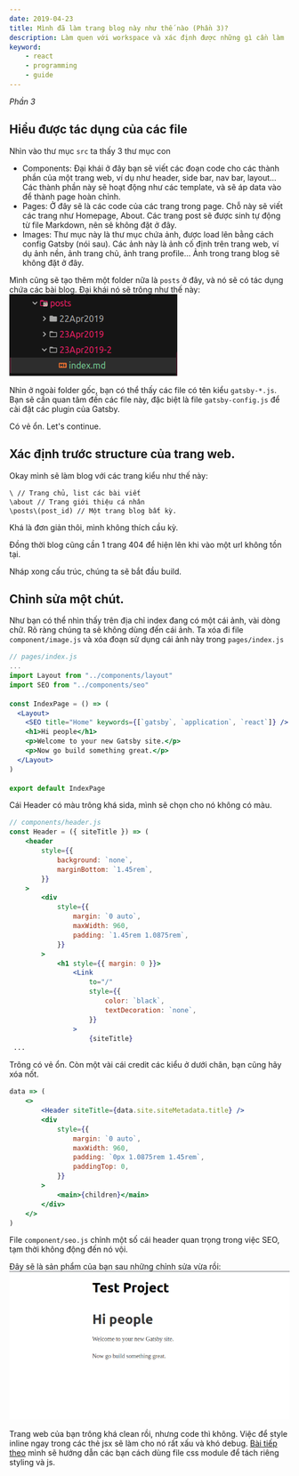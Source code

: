 ```yaml
---
date: 2019-04-23
title: Mình đã làm trang blog này như thế nào (Phần 3)?
description: Làm quen với workspace và xác định được những gì cần làm
keyword:
    - react
    - programming
    - guide
---
```


_Phần 3_

## Hiểu được tác dụng của các file

Nhìn vào thư mục `src` ta thấy 3 thư mục con

-   Components: Đại khái ở đây bạn sẽ viết các đoạn code cho các thành phần của một trang web, ví dụ như header, side bar, nav bar, layout... Các thành phần này sẽ hoạt động như các template, và sẽ áp data vào để thành page hoàn chỉnh.
-   Pages: Ở đây sẽ là các code của các trang trong page. Chỗ này sẽ viết các trang như Homepage, About. Các trang post sẽ được sinh tự động từ file Markdown, nên sẽ không đặt ở đây.
-   Images: Thư mục này là thư mục chứa ảnh, được load lên bằng cách config Gatsby (nói sau). Các ảnh này là ảnh cố định trên trang web, ví dụ ảnh nền, ảnh trang chủ, ảnh trang profile... Ảnh trong trang blog sẽ không đặt ở đây.

Mình cũng sẽ tạo thêm một folder nữa là `posts` ở đây, và nó sẽ có tác dụng chứa các bài blog. Đại khái nó sẽ trông như thế này:
![posts](posts.png)

Nhìn ở ngoài folder gốc, bạn có thể thấy các file có tên kiểu `gatsby-*.js`. Bạn sẽ cần quan tâm đến các file này, đặc biệt là file `gatsby-config.js` để cài đặt các plugin của Gatsby.

Có vẻ ổn. Let's continue.

## Xác định trước structure của trang web.

Okay mình sẽ làm blog với các trang kiểu như thế này:

```
\ // Trang chủ, list các bài viết
\about // Trang giới thiệu cá nhân
\posts\(post_id) // Một trang blog bất kỳ.
```

Khá là đơn giản thôi, mình không thích cầu kỳ.

Đồng thời blog cũng cần 1 trang 404 để hiện lên khi vào một url không tồn tại.

Nháp xong cấu trúc, chúng ta sẽ bắt đầu build.

## Chỉnh sửa một chút.

Như bạn có thể nhìn thấy trên địa chỉ index đang có một cái ảnh, vài dòng chữ. Rõ ràng chúng ta sẽ không dùng đến cái ảnh. Ta xóa đi file `component/image.js` và xóa đoạn sử dụng cái ảnh này trong `pages/index.js`

```jsx
// pages/index.js
...
import Layout from "../components/layout"
import SEO from "../components/seo"

const IndexPage = () => (
  <Layout>
    <SEO title="Home" keywords={[`gatsby`, `application`, `react`]} />
    <h1>Hi people</h1>
    <p>Welcome to your new Gatsby site.</p>
    <p>Now go build something great.</p>
  </Layout>
)

export default IndexPage

```

Cái Header có màu trông khá sida, mình sẽ chọn cho nó không có màu.

```jsx
// components/header.js
const Header = ({ siteTitle }) => (
    <header
        style={{
            background: `none`,
            marginBottom: `1.45rem`,
        }}
    >
        <div
            style={{
                margin: `0 auto`,
                maxWidth: 960,
                padding: `1.45rem 1.0875rem`,
            }}
        >
            <h1 style={{ margin: 0 }}>
                <Link
                    to="/"
                    style={{
                        color: `black`,
                        textDecoration: `none`,
                    }}
                >
                    {siteTitle}
 ...
```

Trông có vẻ ổn. Còn một vài cái credit các kiểu ở dưới chân, bạn cũng hãy xóa nốt.

```jsx
data => (
    <>
        <Header siteTitle={data.site.siteMetadata.title} />
        <div
            style={{
                margin: `0 auto`,
                maxWidth: 960,
                padding: `0px 1.0875rem 1.45rem`,
                paddingTop: 0,
            }}
        >
            <main>{children}</main>
        </div>
    </>
)
```

File `component/seo.js` chỉnh một số cái header quan trọng trong việc SEO, tạm thời không động đến nó vội.

Đây sẽ là sản phẩm của bạn sau những chỉnh sửa vừa rồi:
![screen](screen.png)

Trang web của bạn trông khá clean rồi, nhưng code thì không. Việc để style inline ngay trong các thẻ jsx sẽ làm cho nó rất xấu và khó debug. [Bài tiếp theo](/blog-guide-4) mình sẽ hướng dẫn các bạn cách dùng file css module để tách riêng styling và js.

